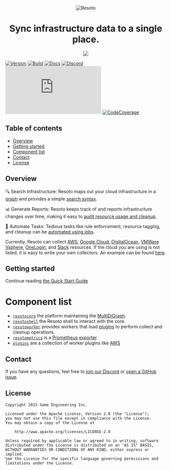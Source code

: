 <p align="center"><img src="https://raw.githubusercontent.com/someengineering/resoto/main/misc/resoto_200.png" alt="Resoto"/></p>
<h1 align="center">Sync infrastructure data to a single place.</h1>

<p align="center"><img src="https://raw.githubusercontent.com/someengineering/resoto/main/misc/resoto_banner.png"/></p>

[![Version](https://img.shields.io/github/v/tag/someengineering/resoto?label=latest)](https://github.com/someengineering/resoto/tags/)
[![Build](https://img.shields.io/github/actions/workflow/status/someengineering/resoto/docker-build.yml)](https://github.com/someengineering/resoto/commits/main)
[![Docs](https://img.shields.io/badge/docs-latest-<COLOR>.svg)](https://resoto.com/docs)
[![Discord](https://img.shields.io/discord/778029408132923432?label=discord)](https://discord.gg/someengineering)
[![Known Vulnerabilities](https://img.shields.io/snyk/vulnerabilities/github/someengineering/resoto/resotolib/requirements.txt)](https://app.snyk.io/org/some-engineering-inc./projects)
[![CodeCoverage](https://img.shields.io/codecov/c/github/someengineering/resoto?token=ZEZW5JAR5J)](https://app.codecov.io/gh/someengineering/resoto/)

## Table of contents

* [Overview](#overview)
* [Getting started](#getting-started)
* [Component list](#component-list)
* [Contact](#contact)
* [License](#license)


## Overview
🔍 Search Infrastructure: Resoto maps out your cloud infrastructure in a [graph](https://resoto.com/docs/concepts/graph) and provides a simple [search syntax](https://resoto.com/docs/concepts/search).

📊 Generate Reports: Resoto keeps track of and reports infrastructure changes over time, making it easy to [audit resource usage and cleanup](https://resoto.com/docs/concepts/cloud-data-sync).

🤖 Automate Tasks: Tedious tasks like rule enforcement, resource tagging, and cleanup can be [automated using jobs](https://resoto.com/docs/concepts/automation).


Currently, Resoto can collect [AWS](plugins/aws), [Google Cloud](plugins/gcp), [DigitalOcean](plugins/digitalocean), [VMWare Vsphere](plugins/vsphere), [OneLogin](plugins/onelogin), and [Slack](plugins/slack) resources. If the cloud you are using is not listed, it is easy to write your own collectors. An example can be found [here](plugins/example_collector).

## Getting started

Continue reading [the Quick Start Guide](https://resoto.com/docs/getting-started/)


# Component list
- [`resotocore`](resotocore) the platform maintaining the [MultiDiGraph](https://en.wikipedia.org/wiki/Multigraph#Directed_multigraph_(edges_with_own_identity)).
- [`resotoshell`](resotoshell) the Resoto shell to interact with the core.
- [`resotoworker`](resotoworker) provides workers that load [plugins](plugins) to perform collect and cleanup operations.
- [`resotometrics`](resotometrics) is a [Prometheus](https://prometheus.io/) [exporter](https://prometheus.io/docs/instrumenting/exporters/).
- [`plugins`](plugins) are a collection of worker plugins like [AWS](plugins/aws)


## Contact
If you have any questions, feel free to [join our Discord](https://discord.gg/someengineering) or [open a GitHub issue](https://github.com/someengineering/resoto/issues/new).


## License
```
Copyright 2023 Some Engineering Inc.

Licensed under the Apache License, Version 2.0 (the "License");
you may not use this file except in compliance with the License.
You may obtain a copy of the License at

    http://www.apache.org/licenses/LICENSE-2.0

Unless required by applicable law or agreed to in writing, software
distributed under the License is distributed on an "AS IS" BASIS,
WITHOUT WARRANTIES OR CONDITIONS OF ANY KIND, either express or implied.
See the License for the specific language governing permissions and
limitations under the License.
```

